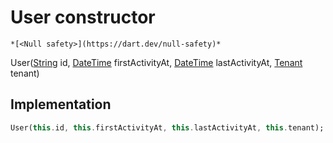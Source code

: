


# User constructor




    *[<Null safety>](https://dart.dev/null-safety)*



User([String](https://api.flutter.dev/flutter/dart-core/String-class.html) id, [DateTime](https://api.flutter.dev/flutter/dart-core/DateTime-class.html) firstActivityAt, [DateTime](https://api.flutter.dev/flutter/dart-core/DateTime-class.html) lastActivityAt, [Tenant](../../yonomi-sdk/Tenant-class.md) tenant)





## Implementation

```dart
User(this.id, this.firstActivityAt, this.lastActivityAt, this.tenant);
```








